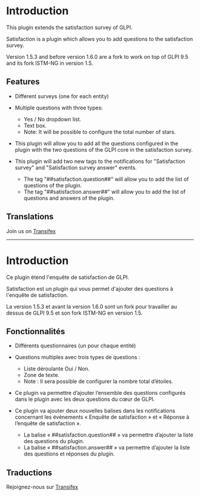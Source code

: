 Introduction
============

This plugin extends the satisfaction survey of GLPI.

Satisfaction is a plugin which allows you to add questions to the satisfaction survey.

Version 1.5.3 and before version 1.6.0 are a fork to work on top of GLPI 9.5 and its fork ISTM-NG in version 1.5.

Features
--------

- Different surveys (one for each entity)

- Multiple questions with three types:
  - Yes / No dropdown list.
  - Text box.
  - Note: It will be possible to configure the total number of stars.

- This plugin will allow you to add all the questions configured in the plugin with the two questions of the GLPI core in the satisfaction survey.

- This plugin will add two new tags to the notifications for "Satisfaction survey" and "Satisfaction survey answer" events.
  - The tag "##satisfaction.question##" will allow you to add the list of questions of the plugin.
  - The tag "##satisfaction.answer##" will allow you to add the list of questions and answers of the plugin.

Translations
------------

  Join us on [Transifex](https://www.transifex.com/InfotelGLPI/GLPI_satisfaction)

------------------------------------------------------------------------------------------------------------------------

Introduction
============

Ce plugin étend l'enquête de satisfaction de GLPI.

Satisfaction est un plugin qui vous permet d'ajouter des questions à l'enquête de satisfaction.

La version 1.5.3 et avant la version 1.6.0 sont un fork pour travailler au dessus de GLPI 9.5 et son fork ISTM-NG en version 1.5.

Fonctionnalités
--------

- Différents questionnaires (un pour chaque entité)

- Questions multiples avec trois types de questions :
  - Liste déroulante Oui / Non.
  - Zone de texte.
  - Note : Il sera possible de configurer la nombre total d’étoiles.

- Ce plugin va permettre d’ajouter l’ensemble des questions configurés dans le plugin avec les deux questions du cœur de GLPI.

- Ce plugin va ajouter deux nouvelles balises dans les notifications concernant les événements « Enquête de satisfaction » et « Réponse à l’enquête de satisfaction ».
  - La balise « ##satisfaction.question## » va permettre d’ajouter la liste des questions du plugin.
  - La balise « ##satisfaction.answer## » va permettre d’ajouter la liste des questions et réponses du plugin.

Traductions
-----------

Rejoignez-nous sur [Transifex](https://www.transifex.com/InfotelGLPI/GLPI_satisfaction)

